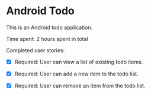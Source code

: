 Android Todo
============
This is an Android todo application.


Time spent: 2 hours spent in total


Completed user stories:

 * [x] Required: User can view a list of existing todo items.
 * [x] Required: User can add a new item to the todo list.
 * [x] Required: User can remove an item from the todo list.
 
